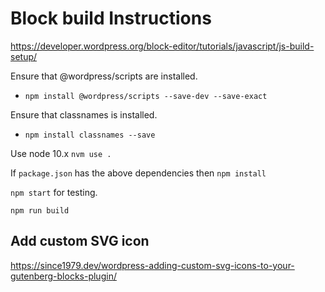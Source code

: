 # Block build Instructions

https://developer.wordpress.org/block-editor/tutorials/javascript/js-build-setup/

Ensure that @wordpress/scripts are installed.
* `npm install @wordpress/scripts --save-dev --save-exact`

Ensure that classnames is installed.
* `npm install classnames --save`

Use node 10.x
`nvm use .`

If `package.json` has the above dependencies then `npm install`

`npm start` for testing.

`npm run build`


## Add custom SVG icon

https://since1979.dev/wordpress-adding-custom-svg-icons-to-your-gutenberg-blocks-plugin/

